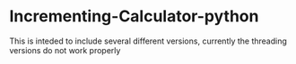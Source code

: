 # Incrementing-Calculator-python

This is inteded to include several different versions, currently the threading versions do not work properly
